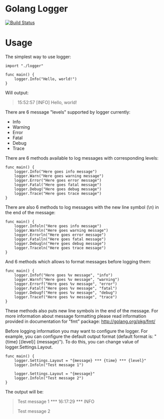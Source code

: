Golang Logger
=============

[![Build Status](https://travis-ci.org/doojin/logger.svg)](https://travis-ci.org/doojin/logger)

Usage
=====

The simplest way to use logger:

    import "./logger"
    
    func main() {
        logger.Info("Hello, world!")
    }
Will output:
>15:52:57 [INFO] Hello, world!

There are 6 message "levels" supported by logger currently:

* Info
* Warning
* Error
* Fatal
* Debug
* Trace

There are 6 methods available to log messages with corresponding levels:

    func main() {
        logger.Info("Here goes info message")
        logger.Warn("Here goes warning message")
        logger.Error("Here goes error message")
        logger.Fatal("Here goes fatal message")
        logger.Debug("Here goes debug message")
        logger.Trace("Here goes trace message")
    }
    
There are also 6 methods to log messages with the new line symbol (\n) in the end of the message:

    func main() {
        logger.Infoln("Here goes info message")
        logger.Warnln("Here goes warning message")
        logger.Errorln("Here goes error message")
        logger.Fatalln("Here goes fatal message")
        logger.Debugln("Here goes debug message")
        logger.Traceln("Here goes trace message")
    }
    
And 6 methods which allows to format messages before logging them:

    func main() {
        logger.Infof("Here goes %v message", "info")
        logger.Warnf("Here goes %v message", "warning")
        logger.Errorf("Here goes %v message", "error")
        logger.Fatalf("Here goes %v message", "fatal")
        logger.Debugf("Here goes %v message", "debug")
        logger.Tracef("Here goes %v message", "trace")
    }
These methods also puts new line symbols in the end of the message.
For more information about message formatting please read information provided in documentation for "fmt" package: http://golang.org/pkg/fmt/

Before logging information you may want to configure the logger.
For example, you can configure the default output format (default format is: "{time} [{level}] {message}").
To do this, you can change value of logger.Settings.Layout.

    func main() {
        logger.Settings.Layout = "{message} *** {time} *** {level}"
        logger.Infoln("Test message 1")
        
        logger.Settings.Layout = "{message}"
        logger.Infoln("Test message 2")
    }
    
The output will be:
>Test message 1 *** 16:17:29 *** INFO
>
>Test message 2